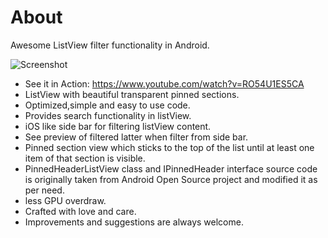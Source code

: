 # About

 Awesome ListView filter functionality in Android.

![Screenshot](https://raw.githubusercontent.com/bhavyahmehta/ListviewFilter/master/screen_shot.png)

 * See it in Action: https://www.youtube.com/watch?v=RO54U1ES5CA
 * ListView with beautiful transparent pinned sections.
 * Optimized,simple and easy to use code.
 * Provides search functionality in listView.
 * iOS like side bar for filtering listView content.
 * See preview of filtered latter when filter from side bar.
 * Pinned section view which sticks to the top of the list until at least one item of that section is visible. 
 * PinnedHeaderListView class and IPinnedHeader interface source code is originally taken from Android Open Source project
   and modified it as per need.
 * less GPU overdraw. 
 * Crafted with love and care.  
 * Improvements and suggestions are always welcome.
 

 	
 	
 


